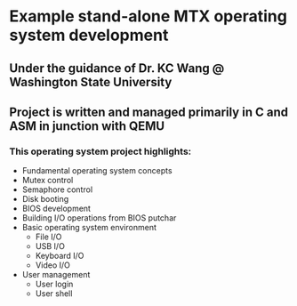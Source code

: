# Example stand-alone MTX operating system development
## Under the guidance of Dr. KC Wang @ Washington State University
## Project is written and managed primarily in C and ASM in junction with QEMU
### This operating system project highlights:
* Fundamental operating system concepts
 * Mutex control
 * Semaphore control
* Disk booting
* BIOS development
 * Building I/O operations from BIOS putchar
* Basic operating system environment
  * File I/O
  * USB I/O
  * Keyboard I/O
  * Video I/O
* User management
  * User login
  * User shell
